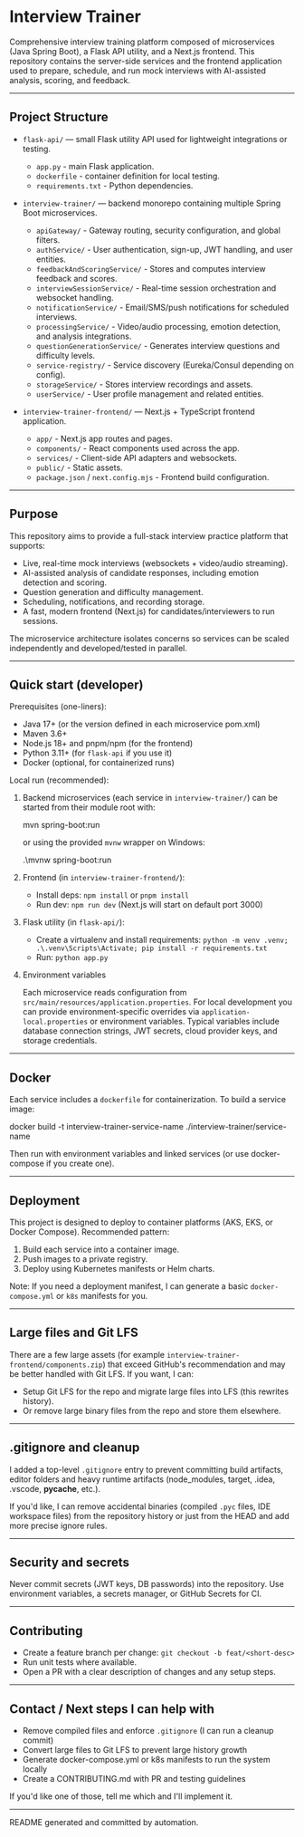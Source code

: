 # Interview Trainer

Comprehensive interview training platform composed of microservices (Java Spring Boot), a Flask API utility, and a Next.js frontend. This repository contains the server-side services and the frontend application used to prepare, schedule, and run mock interviews with AI-assisted analysis, scoring, and feedback.

---

## Project Structure

- `flask-api/` — small Flask utility API used for lightweight integrations or testing.
  - `app.py` - main Flask application.
  - `dockerfile` - container definition for local testing.
  - `requirements.txt` - Python dependencies.

- `interview-trainer/` — backend monorepo containing multiple Spring Boot microservices.
  - `apiGateway/` - Gateway routing, security configuration, and global filters.
  - `authService/` - User authentication, sign-up, JWT handling, and user entities.
  - `feedbackAndScoringService/` - Stores and computes interview feedback and scores.
  - `interviewSessionService/` - Real-time session orchestration and websocket handling.
  - `notificationService/` - Email/SMS/push notifications for scheduled interviews.
  - `processingService/` - Video/audio processing, emotion detection, and analysis integrations.
  - `questionGenerationService/` - Generates interview questions and difficulty levels.
  - `service-registry/` - Service discovery (Eureka/Consul depending on config).
  - `storageService/` - Stores interview recordings and assets.
  - `userService/` - User profile management and related entities.

- `interview-trainer-frontend/` — Next.js + TypeScript frontend application.
  - `app/` - Next.js app routes and pages.
  - `components/` - React components used across the app.
  - `services/` - Client-side API adapters and websockets.
  - `public/` - Static assets.
  - `package.json` / `next.config.mjs` - Frontend build configuration.

---

## Purpose

This repository aims to provide a full-stack interview practice platform that supports:

- Live, real-time mock interviews (websockets + video/audio streaming).
- AI-assisted analysis of candidate responses, including emotion detection and scoring.
- Question generation and difficulty management.
- Scheduling, notifications, and recording storage.
- A fast, modern frontend (Next.js) for candidates/interviewers to run sessions.

The microservice architecture isolates concerns so services can be scaled independently and developed/tested in parallel.

---

## Quick start (developer)

Prerequisites (one-liners):

- Java 17+ (or the version defined in each microservice pom.xml)
- Maven 3.6+
- Node.js 18+ and pnpm/npm (for the frontend)
- Python 3.11+ (for `flask-api` if you use it)
- Docker (optional, for containerized runs)

Local run (recommended):

1. Backend microservices (each service in `interview-trainer/`) can be started from their module root with:

   mvn spring-boot:run

   or using the provided `mvnw` wrapper on Windows:

   .\mvnw spring-boot:run

2. Frontend (in `interview-trainer-frontend/`):

   - Install deps: `npm install` or `pnpm install`
   - Run dev: `npm run dev` (Next.js will start on default port 3000)

3. Flask utility (in `flask-api/`):

   - Create a virtualenv and install requirements: `python -m venv .venv; .\.venv\Scripts\Activate; pip install -r requirements.txt`
   - Run: `python app.py`

4. Environment variables

   Each microservice reads configuration from `src/main/resources/application.properties`. For local development you can provide environment-specific overrides via `application-local.properties` or environment variables. Typical variables include database connection strings, JWT secrets, cloud provider keys, and storage credentials.

---

## Docker

Each service includes a `dockerfile` for containerization. To build a service image:

  docker build -t interview-trainer-service-name ./interview-trainer/service-name

Then run with environment variables and linked services (or use docker-compose if you create one).

---

## Deployment

This project is designed to deploy to container platforms (AKS, EKS, or Docker Compose). Recommended pattern:

1. Build each service into a container image.
2. Push images to a private registry.
3. Deploy using Kubernetes manifests or Helm charts.

Note: If you need a deployment manifest, I can generate a basic `docker-compose.yml` or `k8s` manifests for you.

---

## Large files and Git LFS

There are a few large assets (for example `interview-trainer-frontend/components.zip`) that exceed GitHub's recommendation and may be better handled with Git LFS. If you want, I can:

- Setup Git LFS for the repo and migrate large files into LFS (this rewrites history).
- Or remove large binary files from the repo and store them elsewhere.

---

## .gitignore and cleanup

I added a top-level `.gitignore` entry to prevent committing build artifacts, editor folders and heavy runtime artifacts (node_modules, target, .idea, .vscode, __pycache__, etc.).

If you'd like, I can remove accidental binaries (compiled `.pyc` files, IDE workspace files) from the repository history or just from the HEAD and add more precise ignore rules.

---

## Security and secrets

Never commit secrets (JWT keys, DB passwords) into the repository. Use environment variables, a secrets manager, or GitHub Secrets for CI.

---

## Contributing

- Create a feature branch per change: `git checkout -b feat/<short-desc>`
- Run unit tests where available.
- Open a PR with a clear description of changes and any setup steps.

---

## Contact / Next steps I can help with

- Remove compiled files and enforce `.gitignore` (I can run a cleanup commit)
- Convert large files to Git LFS to prevent large history growth
- Generate docker-compose.yml or k8s manifests to run the system locally
- Create a CONTRIBUTING.md with PR and testing guidelines

If you'd like one of those, tell me which and I'll implement it.

---

README generated and committed by automation.
